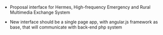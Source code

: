 - Proposal interface for Hermes, High-frequency Emergency and Rural Multimedia Exchange System

- New interface should be a single page app, with angular.js framework as base, that will communicate with back-end php system

	
